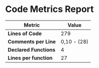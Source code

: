 # Code Metrics Report

| Metric                          | Value       |
|---------------------------------|-------------|
| **Lines of Code**               | 279         |
| **Comments per Line**           | 0,10 - (28) |
| **Declared Functions**          | 4           |
| **Lines per function**          | 27          |


